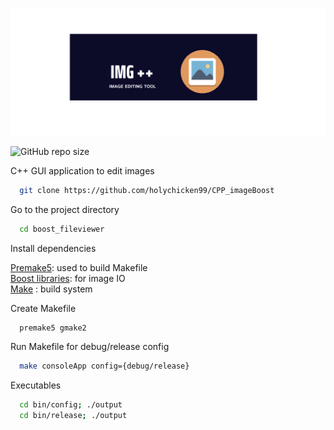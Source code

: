 ![icon](include/img++.png)
<!-- # IMG ++ -->
![GitHub repo size](https://img.shields.io/github/repo-size/holychicken99/CPP_imageBoost?style=plastic)



C++ GUI application to edit images
```bash
  git clone https://github.com/holychicken99/CPP_imageBoost
```

Go to the project directory

```bash
  cd boost_fileviewer
```

Install dependencies


  [Premake5](https://premake.github.io/):  used to build Makefile  
  [Boost libraries](https://www.boost.org/doc/libs/): for image IO \
  [Make](https://www.gnu.org/software/make/) : build system


Create  Makefile

```bash
  premake5 gmake2
```
Run Makefile for debug/release config
```bash
  make consoleApp config={debug/release}
```
Executables
```bash
  cd bin/config; ./output
  cd bin/release; ./output
```


  
